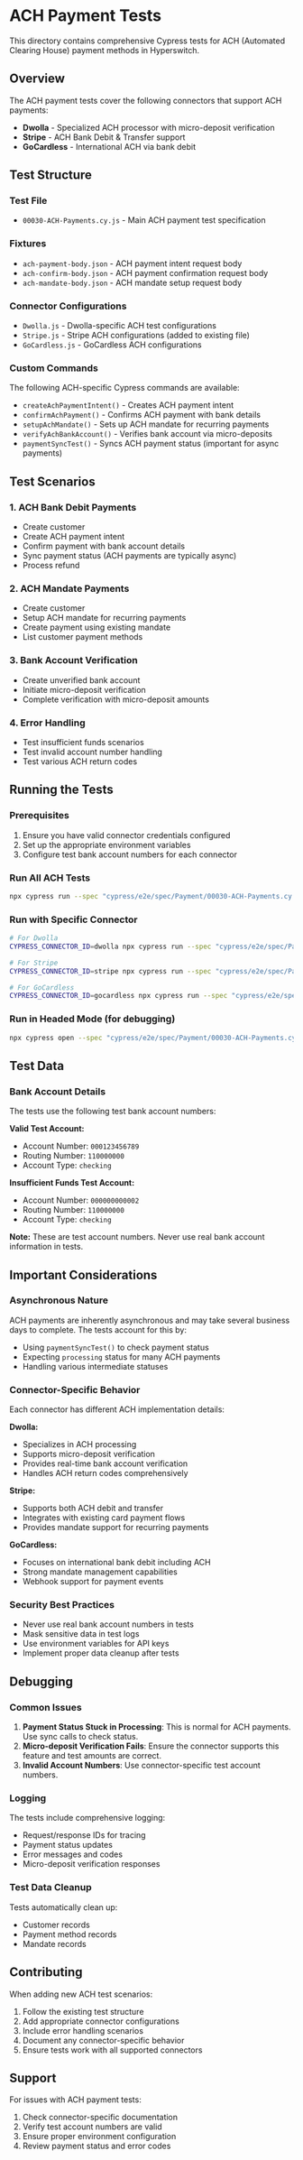 # ACH Payment Tests

This directory contains comprehensive Cypress tests for ACH (Automated Clearing House) payment methods in Hyperswitch.

## Overview

The ACH payment tests cover the following connectors that support ACH payments:
- **Dwolla** - Specialized ACH processor with micro-deposit verification
- **Stripe** - ACH Bank Debit & Transfer support
- **GoCardless** - International ACH via bank debit

## Test Structure

### Test File
- `00030-ACH-Payments.cy.js` - Main ACH payment test specification

### Fixtures
- `ach-payment-body.json` - ACH payment intent request body
- `ach-confirm-body.json` - ACH payment confirmation request body
- `ach-mandate-body.json` - ACH mandate setup request body

### Connector Configurations
- `Dwolla.js` - Dwolla-specific ACH test configurations
- `Stripe.js` - Stripe ACH configurations (added to existing file)
- `GoCardless.js` - GoCardless ACH configurations

### Custom Commands
The following ACH-specific Cypress commands are available:
- `createAchPaymentIntent()` - Creates ACH payment intent
- `confirmAchPayment()` - Confirms ACH payment with bank details
- `setupAchMandate()` - Sets up ACH mandate for recurring payments
- `verifyAchBankAccount()` - Verifies bank account via micro-deposits
- `paymentSyncTest()` - Syncs ACH payment status (important for async payments)

## Test Scenarios

### 1. ACH Bank Debit Payments
- Create customer
- Create ACH payment intent
- Confirm payment with bank account details
- Sync payment status (ACH payments are typically async)
- Process refund

### 2. ACH Mandate Payments
- Create customer
- Setup ACH mandate for recurring payments
- Create payment using existing mandate
- List customer payment methods

### 3. Bank Account Verification
- Create unverified bank account
- Initiate micro-deposit verification
- Complete verification with micro-deposit amounts

### 4. Error Handling
- Test insufficient funds scenarios
- Test invalid account number handling
- Test various ACH return codes

## Running the Tests

### Prerequisites
1. Ensure you have valid connector credentials configured
2. Set up the appropriate environment variables
3. Configure test bank account numbers for each connector

### Run All ACH Tests
```bash
npx cypress run --spec "cypress/e2e/spec/Payment/00030-ACH-Payments.cy.js"
```

### Run with Specific Connector
```bash
# For Dwolla
CYPRESS_CONNECTOR_ID=dwolla npx cypress run --spec "cypress/e2e/spec/Payment/00030-ACH-Payments.cy.js"

# For Stripe
CYPRESS_CONNECTOR_ID=stripe npx cypress run --spec "cypress/e2e/spec/Payment/00030-ACH-Payments.cy.js"

# For GoCardless
CYPRESS_CONNECTOR_ID=gocardless npx cypress run --spec "cypress/e2e/spec/Payment/00030-ACH-Payments.cy.js"
```

### Run in Headed Mode (for debugging)
```bash
npx cypress open --spec "cypress/e2e/spec/Payment/00030-ACH-Payments.cy.js"
```

## Test Data

### Bank Account Details
The tests use the following test bank account numbers:

**Valid Test Account:**
- Account Number: `000123456789`
- Routing Number: `110000000`
- Account Type: `checking`

**Insufficient Funds Test Account:**
- Account Number: `000000000002`
- Routing Number: `110000000`
- Account Type: `checking`

**Note:** These are test account numbers. Never use real bank account information in tests.

## Important Considerations

### Asynchronous Nature
ACH payments are inherently asynchronous and may take several business days to complete. The tests account for this by:
- Using `paymentSyncTest()` to check payment status
- Expecting `processing` status for many ACH payments
- Handling various intermediate statuses

### Connector-Specific Behavior
Each connector has different ACH implementation details:

**Dwolla:**
- Specializes in ACH processing
- Supports micro-deposit verification
- Provides real-time bank account verification
- Handles ACH return codes comprehensively

**Stripe:**
- Supports both ACH debit and transfer
- Integrates with existing card payment flows
- Provides mandate support for recurring payments

**GoCardless:**
- Focuses on international bank debit including ACH
- Strong mandate management capabilities
- Webhook support for payment events

### Security Best Practices
- Never use real bank account numbers in tests
- Mask sensitive data in test logs
- Use environment variables for API keys
- Implement proper data cleanup after tests

## Debugging

### Common Issues
1. **Payment Status Stuck in Processing**: This is normal for ACH payments. Use sync calls to check status.
2. **Micro-deposit Verification Fails**: Ensure the connector supports this feature and test amounts are correct.
3. **Invalid Account Numbers**: Use connector-specific test account numbers.

### Logging
The tests include comprehensive logging:
- Request/response IDs for tracing
- Payment status updates
- Error messages and codes
- Micro-deposit verification responses

### Test Data Cleanup
Tests automatically clean up:
- Customer records
- Payment method records
- Mandate records

## Contributing

When adding new ACH test scenarios:
1. Follow the existing test structure
2. Add appropriate connector configurations
3. Include error handling scenarios
4. Document any connector-specific behavior
5. Ensure tests work with all supported connectors

## Support

For issues with ACH payment tests:
1. Check connector-specific documentation
2. Verify test account numbers are valid
3. Ensure proper environment configuration
4. Review payment status and error codes
